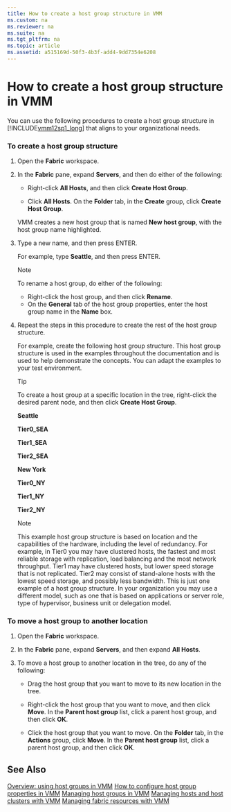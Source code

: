 ```yaml
---
title: How to create a host group structure in VMM
ms.custom: na
ms.reviewer: na
ms.suite: na
ms.tgt_pltfrm: na
ms.topic: article
ms.assetid: a515169d-50f3-4b3f-add4-9dd7354e6208
---
```

# How to create a host group structure in VMM
You can use the following procedures to create a host group structure in [!INCLUDE[vmm12sp1_long](../../Token/vmm12sp1_long_md.md)] that aligns to your organizational needs.

### To create a host group structure

1.  Open the **Fabric** workspace.

2.  In the **Fabric** pane, expand **Servers**, and then do either of the following:

    -   Right\-click **All Hosts**, and then click **Create Host Group**.

    -   Click **All Hosts**. On the **Folder** tab, in the **Create** group, click **Create Host Group**.

    VMM creates a new host group that is named **New host group**, with the host group name highlighted.

3.  Type a new name, and then press ENTER.

    For example, type **Seattle**, and then press ENTER.

    > [!NOTE]
    > To rename a host group, do either of the following:
    > 
    > -   Right\-click the host group, and then click **Rename**.
    > -   On the **General** tab of the host group properties, enter the host group name in the **Name** box.

4.  Repeat the steps in this procedure to create the rest of the host group structure.

    For example, create the following host group structure. This host group structure is used in the examples throughout the documentation and is used to help demonstrate the concepts. You can adapt the examples to your test environment.

    > [!TIP]
    > To create a host group at a specific location in the tree, right\-click the desired parent node, and then click **Create Host Group**.

    **Seattle**

    **Tier0\_SEA**

    **Tier1\_SEA**

    **Tier2\_SEA**

    **New York**

    **Tier0\_NY**

    **Tier1\_NY**

    **Tier2\_NY**

    > [!NOTE]
    > This example host group structure is based on location and the capabilities of the hardware, including the level of redundancy. For example, in Tier0 you may have clustered hosts, the fastest and most reliable storage with replication, load balancing and the most network throughput. Tier1 may have clustered hosts, but lower speed storage that is not replicated. Tier2 may consist of stand\-alone hosts with the lowest speed storage, and possibly less bandwidth. This is just one example of a host group structure. In your organization you may use a different model, such as one that is based on applications or server role, type of hypervisor, business unit or delegation model.

### To move a host group to another location

1.  Open the **Fabric** workspace.

2.  In the **Fabric** pane, expand **Servers**, and then expand **All Hosts**.

3.  To move a host group to another location in the tree, do any of the following:

    -   Drag the host group that you want to move to its new location in the tree.

    -   Right\-click the host group that you want to move, and then click **Move**. In the **Parent host group** list, click a parent host group, and then click **OK**.

    -   Click the host group that you want to move. On the **Folder** tab, in the **Actions** group, click **Move**. In the **Parent host group** list, click a parent host group, and then click **OK**.

## See Also
[Overview: using host groups in VMM](Overview--using-host-groups-in-VMM.md)
[How to configure host group properties in VMM](How-to-configure-host-group-properties-in-VMM.md)
[Managing host groups in VMM](Managing-host-groups-in-VMM.md)
[Managing hosts and host clusters with VMM](Managing-hosts-and-host-clusters-with-VMM.md)
[Managing fabric resources with VMM](Managing-fabric-resources-with-VMM.md)


